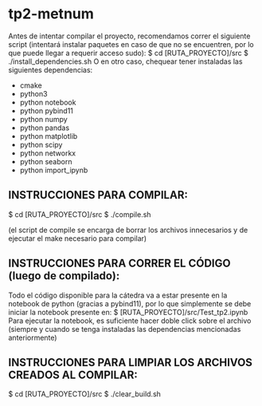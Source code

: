 # tp2-metnum

Antes de intentar compilar el proyecto, recomendamos correr el siguiente script (intentará instalar paquetes en caso de que no se encuentren, por lo que puede llegar a requerir acceso sudo):
$ cd [RUTA_PROYECTO]/src
$ ./install_dependencies.sh
O en otro caso, chequear tener instaladas las siguientes dependencias:
- cmake
- python3
- python notebook
- python pybind11
- python numpy
- python pandas
- python matplotlib
- python scipy
- python networkx
- python seaborn
- python import_ipynb

## INSTRUCCIONES PARA COMPILAR:
$ cd [RUTA_PROYECTO]/src
$ ./compile.sh

(el script de compile se encarga de borrar los archivos innecesarios y de ejecutar el make necesario para compilar)

## INSTRUCCIONES PARA CORRER EL CÓDIGO (luego de compilado):
Todo el código disponible para la cátedra va a estar presente en la notebook de python (gracias a pybind11), por lo que simplemente se debe iniciar la notebook presente en:
$ [RUTA_PROYECTO]/src/Test_tp2.ipynb
Para ejecutar la notebook, es suficiente hacer doble click sobre el archivo (siempre y cuando se tenga instaladas las dependencias mencionadas anteriormente)

## INSTRUCCIONES PARA LIMPIAR LOS ARCHIVOS CREADOS AL COMPILAR:
$ cd [RUTA_PROYECTO]/src
$ ./clear_build.sh